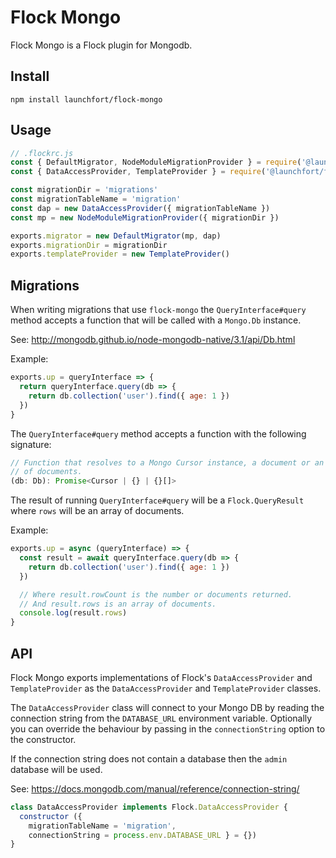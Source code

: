 # Flock Mongo

Flock Mongo is a Flock plugin for Mongodb.

## Install

```
npm install launchfort/flock-mongo
```

## Usage

```js
// .flockrc.js
const { DefaultMigrator, NodeModuleMigrationProvider } = require('@launchfort/flock')
const { DataAccessProvider, TemplateProvider } = require('@launchfort/flock-mongo')

const migrationDir = 'migrations'
const migrationTableName = 'migration'
const dap = new DataAccessProvider({ migrationTableName })
const mp = new NodeModuleMigrationProvider({ migrationDir })

exports.migrator = new DefaultMigrator(mp, dap)
exports.migrationDir = migrationDir
exports.templateProvider = new TemplateProvider()

```

## Migrations

When writing migrations that use `flock-mongo` the `QueryInterface#query`
method accepts a function that will be called with a `Mongo.Db` instance.

See: http://mongodb.github.io/node-mongodb-native/3.1/api/Db.html

Example:
```js
exports.up = queryInterface => {
  return queryInterface.query(db => {
    return db.collection('user').find({ age: 1 })
  })
}
```

The `QueryInterface#query` method accepts a function with the following signature:

```ts
// Function that resolves to a Mongo Cursor instance, a document or an array
// of documents.
(db: Db): Promise<Cursor | {} | {}[]>
```

The result of running `QueryInterface#query` will be a `Flock.QueryResult` where
`rows` will be an array of documents.

Example:
```js
exports.up = async (queryInterface) => {
  const result = await queryInterface.query(db => {
    return db.collection('user').find({ age: 1 })
  })

  // Where result.rowCount is the number or documents returned.
  // And result.rows is an array of documents.
  console.log(result.rows)
}
```

## API

Flock Mongo exports implementations of Flock's `DataAccessProvider` and `TemplateProvider` as the `DataAccessProvider` and `TemplateProvider` classes.

The `DataAccessProvider` class will connect to your Mongo DB by reading
the connection string from the `DATABASE_URL` environment variable. Optionally you
can override the behaviour by passing in the `connectionString` option to the
constructor.

If the connection string does not contain a database then the `admin` database
will be used.

See: https://docs.mongodb.com/manual/reference/connection-string/

```js
class DataAccessProvider implements Flock.DataAccessProvider {
  constructor ({
    migrationTableName = 'migration',
    connectionString = process.env.DATABASE_URL } = {})
}
```
